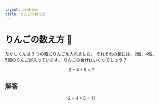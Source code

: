 ```yaml
---
layout: problem
title: りんごの数え方
---
```


# りんごの数え方 🍎

たかしくんは 3 つの箱にりんごを入れました。
それぞれの箱には、2個、4個、5個のりんごが入っています。
りんごの合計はいくつでしょう？

$$
2 + 4 + 5 = ?
$$

## 解答

$$
2 + 4 + 5 = 11
$$

